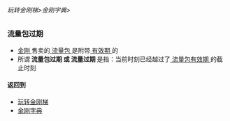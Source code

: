 ###### 玩转金刚梯>金刚字典>

### 流量包过期

- [ 金刚 ](https://github.com/a2zitpro/web/blob/master/LadderFree/kkDictionary/Atozitpro.md)售卖的[ 流量包 ](https://github.com/a2zitpro/web/blob/master/LadderFree/kkDictionary/KKDataTrafficPackage.md)是附带[ 有效期 ](https://github.com/a2zitpro/web/blob/master/LadderFree/kkDictionary/KKDataTrafficPackageExpiretion.md)的
- 所谓<strong> 流量包过期 或 流量过期 </strong >是指：当前时刻已经越过了[ 流量包有效期 ](https://github.com/a2zitpro/web/blob/master/LadderFree/kkDictionary/KKDataTrafficPackageExpiretion.md)的截止时刻

#### 返回到
- [玩转金刚梯](https://github.com/a2zitpro/web/blob/master/LadderFree/A.md)
- [金刚字典](https://github.com/a2zitpro/web/blob/master/LadderFree/kkDictionary/KKDictionary.md)


